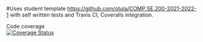 #Uses student template https://github.com/otula/COMP.SE.200-2021-2022-1
with self written tests and Travis CI, Coveralls integration.

Code coverage  
[![Coverage Status](https://coveralls.io/repos/github/rikusanteri/softtest-riku-tomi/badge.svg?branch=main)](https://coveralls.io/github/rikusanteri/softtest-riku-tomi?branch=main)
